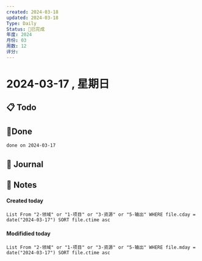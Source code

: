 ```yaml
---
created: 2024-03-18
updated: 2024-03-18
Type: Daily
Status: 🎃已完成
年度: 2024
月份: 03
周数: 12
评分:
---
```

# 2024-03-17 , 星期日

## 📋 Todo

## 🍰Done
```tasks
done on 2024-03-17
```

## 📆 Journal


## 📑 Notes


#### Created today

```dataview
List From "2-领域" or "1-项目" or "3-资源" or "5-输出" WHERE file.cday = date("2024-03-17") SORT file.ctime asc
```


#### Modifidied today

```dataview
List From "2-领域" or "1-项目" or "3-资源" or "5-输出" WHERE file.mday = date("2024-03-17") SORT file.ctime asc
```